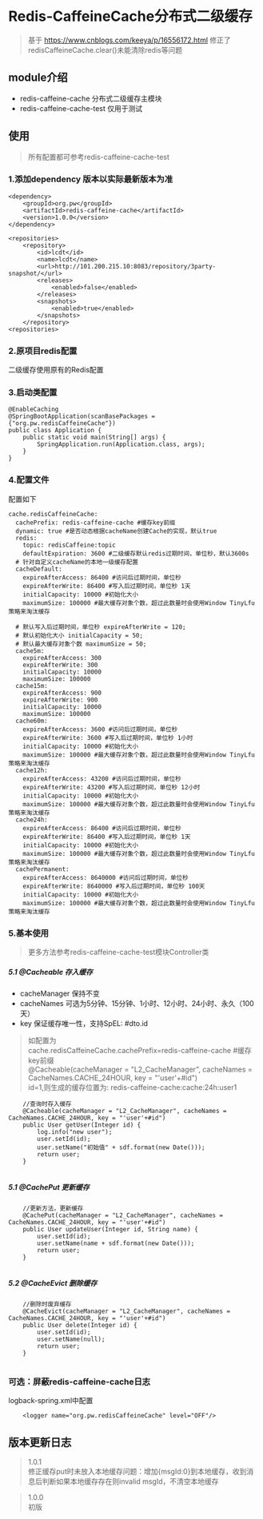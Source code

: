 # Redis-CaffeineCache分布式二级缓存

> 基于 https://www.cnblogs.com/keeya/p/16556172.html 修正了redisCaffeineCache.clear()未能清除redis等问题

## module介绍

- redis-caffeine-cache 分布式二级缓存主模块
- redis-caffeine-cache-test 仅用于测试

## 使用

> 所有配置都可参考redis-caffeine-cache-test

### 1.添加dependency 版本以实际最新版本为准

```
<dependency>
    <groupId>org.pw</groupId>
    <artifactId>redis-caffeine-cache</artifactId>
    <version>1.0.0</version>
</dependency>

<repositories>
    <repository>
        <id>lcdt</id>
        <name>lcdt</name>
        <url>http://101.200.215.10:8083/repository/3party-snapshot/</url>
        <releases>
            <enabled>false</enabled>
        </releases>
        <snapshots>
            <enabled>true</enabled>
        </snapshots>
    </repository>
<repositories>
```

### 2.原项目redis配置

二级缓存使用原有的Redis配置

### 3.启动类配置

```
@EnableCaching
@SpringBootApplication(scanBasePackages = {"org.pw.redisCaffeineCache"})
public class Application {
    public static void main(String[] args) {
        SpringApplication.run(Application.class, args);
    }
}
```

### 4.配置文件

配置如下

``` 
cache.redisCaffeineCache:
  cachePrefix: redis-caffeine-cache #缓存key前缀
  dynamic: true #是否动态根据cacheName创建Cache的实现，默认true
  redis:
    topic: redisCaffeine:topic
    defaultExpiration: 3600 #二级缓存默认redis过期时间，单位秒，默认3600s
  # 针对自定义cacheName的本地一级缓存配置
  cacheDefault:
    expireAfterAccess: 86400 #访问后过期时间，单位秒
    expireAfterWrite: 86400 #写入后过期时间，单位秒 1天
    initialCapacity: 10000 #初始化大小
    maximumSize: 100000 #最大缓存对象个数，超过此数量时会使用Window TinyLfu策略来淘汰缓存

  # 默认写入后过期时间，单位秒 expireAfterWrite = 120;
  #	默认初始化大小 initialCapacity = 50;
  #	默认最大缓存对象个数 maximumSize = 50;
  cache5m:
    expireAfterAccess: 300
    expireAfterWrite: 300
    initialCapacity: 10000
    maximumSize: 100000
  cache15m:
    expireAfterAccess: 900
    expireAfterWrite: 900
    initialCapacity: 10000
    maximumSize: 100000
  cache60m:
    expireAfterAccess: 3600 #访问后过期时间，单位秒
    expireAfterWrite: 3600 #写入后过期时间，单位秒 1小时
    initialCapacity: 10000 #初始化大小
    maximumSize: 100000 #最大缓存对象个数，超过此数量时会使用Window TinyLfu策略来淘汰缓存
  cache12h:
    expireAfterAccess: 43200 #访问后过期时间，单位秒
    expireAfterWrite: 43200 #写入后过期时间，单位秒 12小时
    initialCapacity: 10000 #初始化大小
    maximumSize: 100000 #最大缓存对象个数，超过此数量时会使用Window TinyLfu策略来淘汰缓存
  cache24h:
    expireAfterAccess: 86400 #访问后过期时间，单位秒
    expireAfterWrite: 86400 #写入后过期时间，单位秒 1天
    initialCapacity: 10000 #初始化大小
    maximumSize: 100000 #最大缓存对象个数，超过此数量时会使用Window TinyLfu策略来淘汰缓存
  cachePermanent:
    expireAfterAccess: 8640000 #访问后过期时间，单位秒
    expireAfterWrite: 8640000 #写入后过期时间，单位秒 100天
    initialCapacity: 10000 #初始化大小
    maximumSize: 100000 #最大缓存对象个数，超过此数量时会使用Window TinyLfu策略来淘汰缓存
```

### 5.基本使用

> 更多方法参考redis-caffeine-cache-test模块Controller类

##### 5.1 @Cacheable 存入缓存

- cacheManager 保持不变
- cacheNames 可选为5分钟、15分钟、1小时、12小时、24小时、永久（100天）
- key 保证缓存唯一性，支持SpEL: #dto.id

> 如配置为  
> cache.redisCaffeineCache.cachePrefix=redis-caffeine-cache #缓存key前缀  
> @Cacheable(cacheManager = "L2_CacheManager", cacheNames = CacheNames.CACHE_24HOUR, key = "'user'+#id")  
> id=1,则生成的缓存位置为: redis-caffeine-cache:cache:24h:user1

``` 
    //查询时存入缓存
    @Cacheable(cacheManager = "L2_CacheManager", cacheNames = CacheNames.CACHE_24HOUR, key = "'user'+#id")
    public User getUser(Integer id) {
        log.info("new user");
        user.setId(id);
        user.setName("初始值" + sdf.format(new Date()));
        return user;
    }
    
```

##### 5.1 @CachePut 更新缓存

``` 
    //更新方法，更新缓存
    @CachePut(cacheManager = "L2_CacheManager", cacheNames = CacheNames.CACHE_24HOUR, key = "'user'+#id")
    public User updateUser(Integer id, String name) {
        user.setId(id);
        user.setName(name + sdf.format(new Date()));
        return user;
    }
    
```

##### 5.2 @CacheEvict 删除缓存

``` 
    //删除时废弃缓存
    @CacheEvict(cacheManager = "L2_CacheManager", cacheNames = CacheNames.CACHE_24HOUR, key = "'user'+#id")
    public User delete(Integer id) {
        user.setId(id);
        user.setName(null);
        return user;
    }
    
```

### 可选：屏蔽redis-caffeine-cache日志

logback-spring.xml中配置

```
    <logger name="org.pw.redisCaffeineCache" level="OFF"/>
```

## 版本更新日志

> 1.0.1  
> 修正缓存put时未放入本地缓存问题：增加{msgId:0}到本地缓存，收到消息后判断如果本地缓存存在则invalid msgId，不清空本地缓存

> 1.0.0  
> 初版



